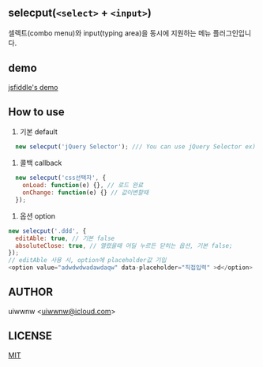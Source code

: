 ## selecput(`<select>` + `<input>`)

 셀렉트(combo menu)와 input(typing area)을 동시에 지원하는 메뉴 플러그인입니다.

## demo

[jsfiddle's demo](https://jsfiddle.net/uiwwnw/h21opkv6/)

## How to use

1. 기본 default
```javascript
  new selecput('jQuery Selector'); /// You can use jQuery Selector ex) class=> . , id => #, tagname => tagname
```
1. 콜백 callback
```javascript
  new selecput('css선택자', {
    onLoad: function(e) {}, // 로드 완료
    onChange: function(e) {} // 값이변할때
  });
```
1. 옵션 option
```javascript
new selecput('.ddd', {
  editAble: true, // 기본 false
  absoluteClose: true, // 열렸을때 어딜 누르든 닫히는 옵션, 기본 false;
});
// editAble 사용 시, option에 placeholder값 기입
<option value="adwdwdwadawdaqw" data-placeholder="직접입력" >d</option>
```

## AUTHOR

uiwwnw &lt;[uiwwnw@icloud.com](mailto:uiwwnw@icloud.com)&gt;

## LICENSE

[MIT](https://uiwwnw.mit-license.org)

